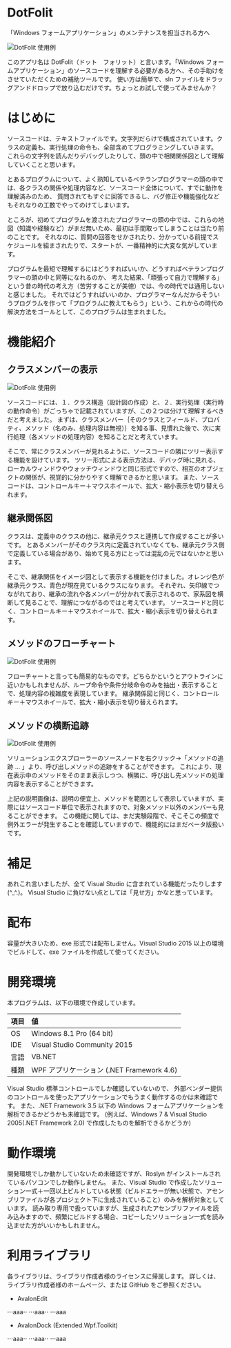 # DotFolit
「Windows フォームアプリケーション」のメンテナンスを担当される方へ

![DotFolit 使用例](https://raw.githubusercontent.com/sutefu7/DotFolit/master/Docs/Images/01_InheritsTree.png "DotFolit 使用例")

このアプリ名は DotFolit（ドット　フォリット）と言います。「Windows フォームアプリケーション」のソースコードを理解する必要がある方へ、その手助けをさせていただくための補助ツールです。
使い方は簡単で、sln ファイルをドラッグアンドドロップで放り込むだけです。ちょっとお試しで使ってみませんか？

# はじめに

ソースコードは、テキストファイルです。文字列だらけで構成されています。クラスの定義も、実行処理の命令も、全部含めてプログラミングしていきます。
これらの文字列を読んだりデバッグしたりして、頭の中で相関関係図として理解していくことと思います。

とあるプログラムについて、よく熟知しているベテランプログラマーの頭の中では、各クラスの関係や処理内容など、ソースコード全体について、すでに動作を理解済みのため、
質問されてもすぐに回答できるし、バグ修正や機能強化などもそれなりの工数でやってのけてしまいます。

ところが、初めてプログラムを渡されたプログラマーの頭の中では、これらの地図（知識や経験など）がまだ無いため、最初は手間取ってしまうことは当たり前のことです。
それなのに、質問の回答をせかされたり、分かっている前提でスケジュールを組まされたりで、スタートが、一番精神的に大変な気がしています。

プログラムを最短で理解するにはどうすればいいか、どうすればベテランプログラマーの頭の中と同等になれるのか、
考えた結果、「頑張って自力で理解する」という昔の時代の考え方（苦労することが美徳）では、今の時代では通用しないと感じました。
それではどうすればいいのか、プログラマーなんだからそういうプログラムを作って「プログラムに教えてもらう」という、これからの時代の解決方法をゴールとして、このプログラムは生まれました。

# 機能紹介

## クラスメンバーの表示

![DotFolit 使用例](https://raw.githubusercontent.com/sutefu7/DotFolit/master/Docs/Images/01_InheritsTree.png "DotFolit 使用例")

ソースコードには、１．クラス構造（設計図の作成）と、２．実行処理（実行時の動作命令）がごっちゃで記載されていますが、この２つは分けて理解するべきだと考えました。
まずは、クラスメンバー｛そのクラスとフィールド、プロパティ、メソッド（名のみ、処理内容は無視）｝を知る事、見慣れた後で、次に実行処理（各メソッドの処理内容）を知ることだと考えています。

そこで、常にクラスメンバーが見れるように、ソースコードの隣にツリー表示する機能を設けています。
ツリー形式による表示方法は、デバッグ時に見れる、ローカルウィンドウやウォッチウィンドウと同じ形式ですので、相互のオブジェクトの関係が、視覚的に分かりやすく理解できるかと思います。
また、ソースコードは、コントロールキー＋マウスホイールで、拡大・縮小表示を切り替えられます。

## 継承関係図

クラスは、定義中のクラスの他に、継承元クラスと連携して作成することが多いです。
とあるメンバーがそのクラス内に定義されていなくても、継承元クラス側で定義している場合があり、始めて見る方にとっては混乱の元ではないかと思います。

そこで、継承関係をイメージ図として表示する機能を付けました。オレンジ色が継承元クラス、青色が現在見ているクラスになります。
それぞれ、矢印線でつながれており、継承の流れや各メンバーが分かれて表示されるので、家系図を横断して見ることで、理解につながるのではと考えています。
ソースコードと同じく、コントロールキー＋マウスホイールで、拡大・縮小表示を切り替えられます。

## メソッドのフローチャート

![DotFolit 使用例](https://raw.githubusercontent.com/sutefu7/DotFolit/master/Docs/Images/02_MethodFlowchart.png "DotFolit 使用例")

フローチャートと言っても簡易的なものです。どちらかというとアウトラインに近いかもしれませんが、ループ命令や条件分岐命令のみを抽出・表示することで、処理内容の複雑度を表現しています。
継承関係図と同じく、コントロールキー＋マウスホイールで、拡大・縮小表示を切り替えられます。

## メソッドの横断追跡

![DotFolit 使用例](https://raw.githubusercontent.com/sutefu7/DotFolit/master/Docs/Images/03_MethodCallCanvas.png "DotFolit 使用例")

ソリューションエクスプローラーのソースノードを右クリック→「メソッドの追跡 ... 」より、呼び出しメソッドの追跡をすることができます。
これにより、現在表示中のメソッドをそのまま表示しつつ、横隣に、呼び出し先メソッドの処理内容を表示することができます。

上記の説明画像は、説明の便宜上、メソッドを範囲として表示していますが、実際にはソースコード単位で表示されますので、対象メソッド以外のメンバーも見ることができます。
この機能に関しては、まだ実験段階で、そこそこの頻度で例外エラーが発生することを確認していますので、機能的にはまだベータ版扱いです。

# 補足

あれこれ言いましたが、全て Visual Studio に含まれている機能だったりします(^_^.)。
Visual Studio に負けない点としては「見せ方」かなと思っています。

# 配布

容量が大きいため、exe 形式では配布しません。Visual Studio 2015 以上の環境でビルドして、exe ファイルを作成して使ってください。

# 開発環境

本プログラムは、以下の環境で作成しています。

| 項目 | 値                                                               |
| ----- |:---------------------------------------------------- |
| OS   | Windows 8.1 Pro (64 bit)                              |
| IDE  | Visual Studio Community 2015                     |
| 言語 | VB.NET                                                       |
| 種類 | WPF アプリケーション (.NET Framework 4.6) |

Visual Studio 標準コントロールでしか確認していないので、
外部ベンダー提供のコントロールを使ったアプリケーションでもうまく動作するのかは未確認です。
また、.NET Framework 3.5 以下の Windows フォームアプリケーションを解析できるかどうかも未確認です。
(例えば、Windows 7 & Visual Studio 2005(.NET Framework 2.0) で作成したものを解析できるかどうか)

# 動作環境

開発環境でしか動かしていないため未確認ですが、Roslyn がインストールされているパソコンでしか動作しません。
また、Visual Studio で作成したソリューション一式＋一回以上ビルドしている状態（ビルドエラーが無い状態で、アセンブリファイルが各プロジェクト下に生成されていること）のみを解析対象としています。
読み取り専用で扱っていますが、生成されたアセンブリファイルを読み込みますので、頻繁にビルドする場合、コピーしたソリューション一式を読み込ませた方がいいかもしれません。

# 利用ライブラリ

各ライブラリは、ライブラリ作成者様のライセンスに帰属します。
詳しくは、ライブラリ作成者様のホームページ、または GitHub をご参照ください。

- AvalonEdit

⋅⋅⋅aaa⋅⋅
⋅⋅⋅aaa⋅⋅
⋅⋅⋅aaa

- AvalonDock (Extended.Wpf.Toolkit)

⋅⋅⋅aaa⋅⋅
⋅⋅⋅aaa⋅⋅
⋅⋅⋅aaa




